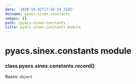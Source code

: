 ```yaml
---
date: '2020-10-02T17:56:24.758Z'
docname: pyacs.sinex.constants
images: {}
path: /pyacs-sinex-constants
title: pyacs.sinex.constants module
---
```


# pyacs.sinex.constants module


### class pyacs.sinex.constants.record()
Bases: `object`
